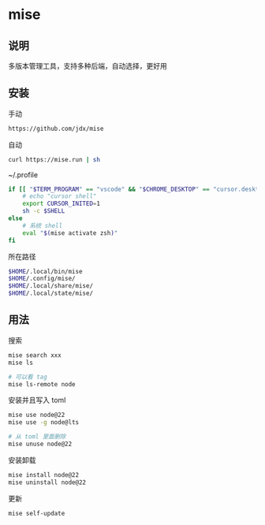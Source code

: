 # mise

## 说明

多版本管理工具，支持多种后端，自动选择，更好用

## 安装

手动

```sh
https://github.com/jdx/mise
```

自动

```sh
curl https://mise.run | sh
```

~/.profile

```sh
if [[ "$TERM_PROGRAM" == "vscode" && "$CHROME_DESKTOP" == "cursor.desktop" && -z "$CURSOR_INITED" ]]; then
    # echo "cursor shell"
    export CURSOR_INITED=1
    sh -c $SHELL
else
    # 系统 shell
    eval "$(mise activate zsh)"
fi
```

所在路径

```sh
$HOME/.local/bin/mise
$HOME/.config/mise/
$HOME/.local/share/mise/
$HOME/.local/state/mise/
```

## 用法

搜索

```sh
mise search xxx
mise ls

# 可以看 tag
mise ls-remote node
```

安装并且写入 toml

```sh
mise use node@22
mise use -g node@lts

# 从 toml 里面删除
mise unuse node@22
```

安装卸载

```sh
mise install node@22
mise uninstall node@22
```

更新

```sh
mise self-update
```
